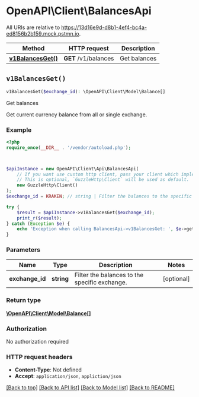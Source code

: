 # OpenAPI\Client\BalancesApi

All URIs are relative to https://13d16e9d-d8b1-4ef4-bc4a-ed8156b2b159.mock.pstmn.io.

Method | HTTP request | Description
------------- | ------------- | -------------
[**v1BalancesGet()**](BalancesApi.md#v1BalancesGet) | **GET** /v1/balances | Get balances


## `v1BalancesGet()`

```php
v1BalancesGet($exchange_id): \OpenAPI\Client\Model\Balance[]
```

Get balances

Get current currency balance from all or single exchange.

### Example

```php
<?php
require_once(__DIR__ . '/vendor/autoload.php');



$apiInstance = new OpenAPI\Client\Api\BalancesApi(
    // If you want use custom http client, pass your client which implements `GuzzleHttp\ClientInterface`.
    // This is optional, `GuzzleHttp\Client` will be used as default.
    new GuzzleHttp\Client()
);
$exchange_id = KRAKEN; // string | Filter the balances to the specific exchange.

try {
    $result = $apiInstance->v1BalancesGet($exchange_id);
    print_r($result);
} catch (Exception $e) {
    echo 'Exception when calling BalancesApi->v1BalancesGet: ', $e->getMessage(), PHP_EOL;
}
```

### Parameters

Name | Type | Description  | Notes
------------- | ------------- | ------------- | -------------
 **exchange_id** | **string**| Filter the balances to the specific exchange. | [optional]

### Return type

[**\OpenAPI\Client\Model\Balance[]**](../Model/Balance.md)

### Authorization

No authorization required

### HTTP request headers

- **Content-Type**: Not defined
- **Accept**: `application/json`, `appliction/json`

[[Back to top]](#) [[Back to API list]](../../README.md#endpoints)
[[Back to Model list]](../../README.md#models)
[[Back to README]](../../README.md)
